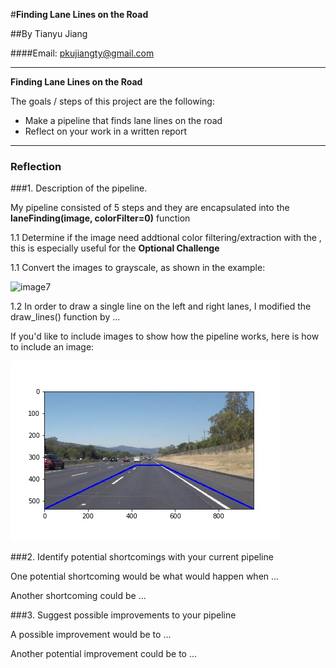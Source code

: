 #**Finding Lane Lines on the Road** 

##By Tianyu Jiang

####Email: pkujiangty@gmail.com

---

**Finding Lane Lines on the Road**

The goals / steps of this project are the following:
* Make a pipeline that finds lane lines on the road
* Reflect on your work in a written report


[image0]: ./test_images/region_of_interest.jpg "ROI"
[image1]: ./test_images/detected_solidWhiteCurve.jpg "SWC"
[image2]: ./test_images/detected_solidWhiteRight.jpg "SWR"
[image3]: ./test_images/detected_solidYellowCurve.jpg "SYC"
[image4]: ./test_images/detected_solidYellowCurve2.jpg "SYC2"
[image5]: ./test_images/detected_solidYellowLeft.jpg "SYL"
[image6]: ./test_images/detected_whiteCarLaneSwitch.jpg "WCLS"
[image7]: ./examples/grayscale.jpg "gray"

---

### Reflection

###1. Description of the pipeline.

My pipeline consisted of 5 steps and they are encapsulated into the **laneFinding(image, colorFilter=0)** function

1.1 Determine if the image need addtional color filtering/extraction with the , this is especially useful for the **Optional Challenge**

1.1 Convert the images to grayscale, as shown in the example:

![image7]

1.2 In order to draw a single line on the left and right lanes, I modified the draw_lines() function by ...

If you'd like to include images to show how the pipeline works, here is how to include an image: 

![image0]


###2. Identify potential shortcomings with your current pipeline


One potential shortcoming would be what would happen when ... 

Another shortcoming could be ...


###3. Suggest possible improvements to your pipeline

A possible improvement would be to ...

Another potential improvement could be to ...
